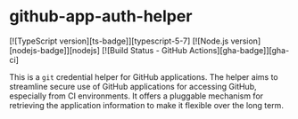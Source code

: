 # github-app-auth-helper

[![TypeScript version][ts-badge]][typescript-5-7]
[![Node.js version][nodejs-badge]][nodejs]
[![Build Status - GitHub Actions][gha-badge]][gha-ci]

This is a `git` credential helper for GitHub applications. The helper aims to streamline secure use of GitHub
applications for accessing GitHub, especially from CI environments. It offers a pluggable mechanism for retrieving the
application information to make it flexible over the long term.

